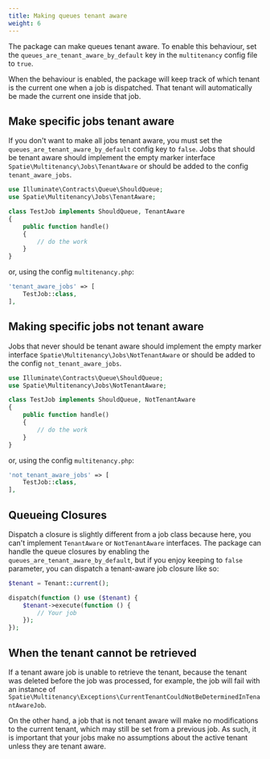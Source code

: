 ```yaml
---
title: Making queues tenant aware
weight: 6
---
```


The package can make queues tenant aware. To enable this behaviour, set the `queues_are_tenant_aware_by_default` key in the `multitenancy` config file to `true`.

When the behaviour is enabled, the package will keep track of which tenant is the current one when a job is dispatched. That tenant will automatically be made the current one inside that job.

## Make specific jobs tenant aware

If you don't want to make all jobs tenant aware, you must set the `queues_are_tenant_aware_by_default` config key to `false`. Jobs that should be tenant aware should implement the empty marker interface `Spatie\Multitenancy\Jobs\TenantAware` or should be added to the config `tenant_aware_jobs`.

```php
use Illuminate\Contracts\Queue\ShouldQueue;
use Spatie\Multitenancy\Jobs\TenantAware;

class TestJob implements ShouldQueue, TenantAware
{
    public function handle()
    {
        // do the work
    }
}
```

or, using the config `multitenancy.php`:
```php
'tenant_aware_jobs' => [
    TestJob::class,
],
```

## Making specific jobs not tenant aware

Jobs that never should be tenant aware should implement the empty marker interface `Spatie\Multitenancy\Jobs\NotTenantAware` or should be added to the config `not_tenant_aware_jobs`.
 
```php
use Illuminate\Contracts\Queue\ShouldQueue;
use Spatie\Multitenancy\Jobs\NotTenantAware;

class TestJob implements ShouldQueue, NotTenantAware
{
    public function handle()
    {
        // do the work
    }
}
```

or, using the config `multitenancy.php`:
```php
'not_tenant_aware_jobs' => [
    TestJob::class,
],
```

## Queueing Closures

Dispatch a closure is slightly different from a job class because here, you can't implement `TenantAware` or `NotTenantAware` interfaces. The package can handle the queue closures by enabling the `queues_are_tenant_aware_by_default`, but if you enjoy keeping to `false` parameter, you can dispatch a tenant-aware job closure like so:

```php
$tenant = Tenant::current();

dispatch(function () use ($tenant) {
    $tenant->execute(function () {
        // Your job
    });
});
```

## When the tenant cannot be retrieved

If a tenant aware job is unable to retrieve the tenant, because the tenant was deleted before the job was processed, for example, the job will fail with an instance of `Spatie\Multitenancy\Exceptions\CurrentTenantCouldNotBeDeterminedInTenantAwareJob`.

On the other hand, a job that is not tenant aware will make no modifications to the current tenant, which may still be set from a previous job. As such, it is important that your jobs make no assumptions about the active tenant unless they are tenant aware.
